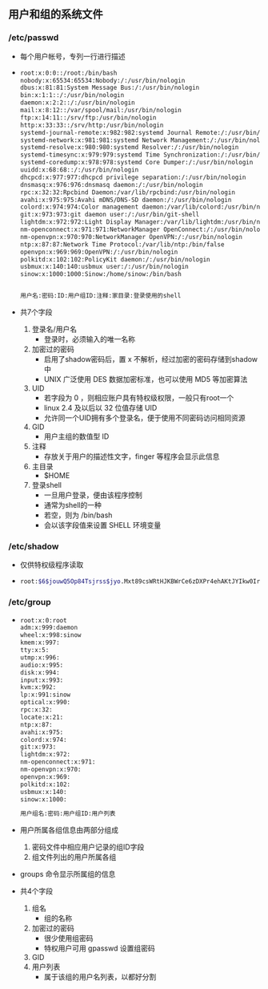 ## 用户和组的系统文件

### /etc/passwd

- 每个用户帐号，专列一行进行描述

- ```bash
  root:x:0:0::/root:/bin/bash
  nobody:x:65534:65534:Nobody:/:/usr/bin/nologin
  dbus:x:81:81:System Message Bus:/:/usr/bin/nologin
  bin:x:1:1::/:/usr/bin/nologin
  daemon:x:2:2::/:/usr/bin/nologin
  mail:x:8:12::/var/spool/mail:/usr/bin/nologin
  ftp:x:14:11::/srv/ftp:/usr/bin/nologin
  http:x:33:33::/srv/http:/usr/bin/nologin
  systemd-journal-remote:x:982:982:systemd Journal Remote:/:/usr/bin/nologin
  systemd-network:x:981:981:systemd Network Management:/:/usr/bin/nologin
  systemd-resolve:x:980:980:systemd Resolver:/:/usr/bin/nologin
  systemd-timesync:x:979:979:systemd Time Synchronization:/:/usr/bin/nologin
  systemd-coredump:x:978:978:systemd Core Dumper:/:/usr/bin/nologin
  uuidd:x:68:68::/:/usr/bin/nologin
  dhcpcd:x:977:977:dhcpcd privilege separation:/:/usr/bin/nologin
  dnsmasq:x:976:976:dnsmasq daemon:/:/usr/bin/nologin
  rpc:x:32:32:Rpcbind Daemon:/var/lib/rpcbind:/usr/bin/nologin
  avahi:x:975:975:Avahi mDNS/DNS-SD daemon:/:/usr/bin/nologin
  colord:x:974:974:Color management daemon:/var/lib/colord:/usr/bin/nologin
  git:x:973:973:git daemon user:/:/usr/bin/git-shell
  lightdm:x:972:972:Light Display Manager:/var/lib/lightdm:/usr/bin/nologin
  nm-openconnect:x:971:971:NetworkManager OpenConnect:/:/usr/bin/nologin
  nm-openvpn:x:970:970:NetworkManager OpenVPN:/:/usr/bin/nologin
  ntp:x:87:87:Network Time Protocol:/var/lib/ntp:/bin/false
  openvpn:x:969:969:OpenVPN:/:/usr/bin/nologin
  polkitd:x:102:102:PolicyKit daemon:/:/usr/bin/nologin
  usbmux:x:140:140:usbmux user:/:/usr/bin/nologin
  sinow:x:1000:1000:Sinow:/home/sinow:/bin/bash
  
  
  用户名:密码:ID:用户组ID:注释:家目录:登录使用的shell
  ```

- 共7个字段

  1. 登录名/用户名
     - 登录时，必须输入的唯一名称
  2. 加密过的密码
     - 启用了shadow密码后，置 x 不解析，经过加密的密码存储到shadow中
     - UNIX 广泛使用 DES 数据加密标准，也可以使用 MD5 等加密算法
  3. UID
     - 若字段为 0 ，则相应账户具有特权级权限，一般只有root一个
     - linux 2.4 及以后以 32 位值存储 UID
     - 允许同一个UID拥有多个登录名，便于使用不同密码访问相同资源
  4. GID
     - 用户主组的数值型 ID
  5. 注释
     - 存放关于用户的描述性文字，finger 等程序会显示此信息
  6. 主目录
     - $HOME
  7. 登录shell
     - 一旦用户登录，便由该程序控制
     - 通常为shell的一种
     - 若空，则为 /bin/bash
     - 会以该字段值来设置 SHELL 环境变量

### /etc/shadow

- 仅供特权级程序读取

- ```bash
  root:$6$jouwQ5Op84Tsjrss$jyo.Mxt89csWRtHJKBWrCe6zDXPr4ehAKtJYIkw0IrGjUruw33BJKjwA9JVnPXJtI4oPjJUICD8q.2phZoMoF.:18736::::::
  
  ```



### /etc/group

- ```bash
  root:x:0:root
  adm:x:999:daemon
  wheel:x:998:sinow
  kmem:x:997:
  tty:x:5:
  utmp:x:996:
  audio:x:995:
  disk:x:994:
  input:x:993:
  kvm:x:992:
  lp:x:991:sinow
  optical:x:990:
  rpc:x:32:
  locate:x:21:
  ntp:x:87:
  avahi:x:975:
  colord:x:974:
  git:x:973:
  lightdm:x:972:
  nm-openconnect:x:971:
  nm-openvpn:x:970:
  openvpn:x:969:
  polkitd:x:102:
  usbmux:x:140:
  sinow:x:1000:
  
  用户组名:密码:用户组ID:用户列表
  ```

- 用户所属各组信息由两部分组成

  1. 密码文件中相应用户记录的组ID字段
  2. 组文件列出的用户所属各组
  
- groups 命令显示所属组的信息
  
- 共4个字段

  1. 组名
     - 组的名称
  2. 加密过的密码
     - 很少使用组密码
     - 特权用户可用 gpasswd 设置组密码
  3. GID
  4. 用户列表
     - 属于该组的用户名列表，以都好分割

  

  
